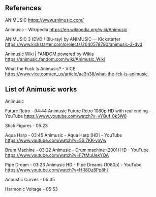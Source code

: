 ## References

ANIMUSIC 
    https://www.animusic.com/

Animusic - Wikipedia 
    https://en.wikipedia.org/wiki/Animusic

ANIMUSIC 3 (DVD / Blu-ray) by ANIMUSIC — Kickstarter 
    https://www.kickstarter.com/projects/2040578790/animusic-3-dvd

Animusic Wiki | FANDOM powered by Wikia 
    https://animusic.fandom.com/wiki/Animusic_Wiki

What the Fuck Is Animusic? - VICE 
    https://www.vice.com/en_us/article/ae3n38/what-the-fck-is-animusic

## List of Animusic works
Animusic 

Future Retro - 04:44
    Animusic Future Retro 1080p HD with real ending - YouTube 
        https://www.youtube.com/watch?v=vYQuf_0k3W8

Stick Figures - 05:23

Aqua Harp - 03:45
    Animusic - Aqua Harp [HD] - YouTube 
        https://www.youtube.com/watch?v=5SI7KK-voVw

Drum Machine - 03:22
    Animusic - Drum machine (2001) HD - YouTube 
        https://www.youtube.com/watch?v=F7tMuUekYQA

Pipe Dream - 03:23
    Animusic HD - Pipe Dreams (1080p) - YouTube 
        https://www.youtube.com/watch?v=HR8Oz8Pp8hI

Acoustic Curves - 05:35

Harmonic Voltage - 05:53